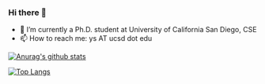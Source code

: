 ### Hi there 👋

- 🔭 I’m currently a Ph.D. student at University of California San Diego, CSE
- 📫 How to reach me: ys AT ucsd dot edu

[![Anurag's github stats](https://github-readme-stats.vercel.app/api?username=lastweek)](https://github.com/anuraghazra/github-readme-stats)

[![Top Langs](https://github-readme-stats.vercel.app/api/top-langs/?username=lastweek&layout=compact)](https://github.com/anuraghazra/github-readme-stats)

